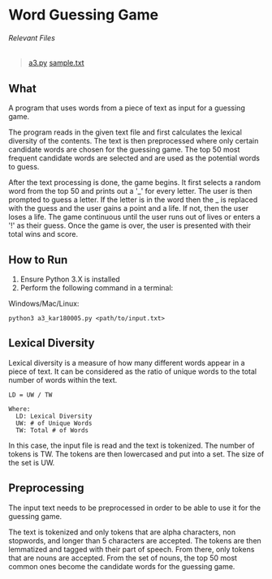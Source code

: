 # Word Guessing Game

###### Relevant Files
> [a3.py](a3_kar180005.py)
> [sample.txt](anat19.txt)

## What
A program that uses words from a piece of text as input for a guessing game. 

The program reads in the given text file and first calculates the lexical diversity of the contents. The text is then preprocessed where only certain candidate words are chosen for the guessing game. The top 50 most frequent candidate words are selected and are used as the potential words to guess.

After the text processing is done, the game begins. It first selects a random word from the top 50 and prints out a '_' for every letter. The user is then prompted to guess a letter. If the letter is in the word then the _ is replaced with the guess and the user gains a point and a life. If not, then the user loses a life. The game continuous until the user runs out of lives or enters a '!' as their guess. Once the game is over, the user is presented with their total wins and score. 

## How to Run
1. Ensure Python 3.X is installed
2. Perform the following command in a terminal:

Windows/Mac/Linux:
```
python3 a3_kar180005.py <path/to/input.txt>
```

## Lexical Diversity
Lexical diversity is a measure of how many different words appear in a piece of text. It can be considered as the ratio of unique words to the total number of words within the text. 

```
LD = UW / TW

Where:
  LD: Lexical Diversity
  UW: # of Unique Words
  TW: Total # of Words
```

In this case, the input file is read and the text is tokenized. The number of tokens is TW. The tokens are then lowercased and put into a set. The size of the set is UW. 

## Preprocessing
The input text needs to be preprocessed in order to be able to use it for the guessing game. 

The text is tokenized and only tokens that are alpha characters, non stopwords, and longer than 5 characters are accepted. The tokens are then lemmatized and tagged with their part of speech. From there, only tokens that are nouns are accepted. From the set of nouns, the top 50 most common ones become the candidate words for the guessing game. 